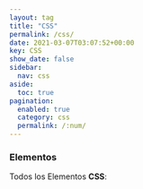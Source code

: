 ```yaml
---
layout: tag
title: "CSS"
permalink: /css/
date: 2021-03-07T03:07:52+00:00
key: CSS
show_date: false
sidebar:
  nav: css
aside:
  toc: true
pagination: 
  enabled: true
  category: css
  permalink: /:num/    
---
```


<h3>Elementos</h3>
Todos los Elementos <strong>CSS</strong>:
